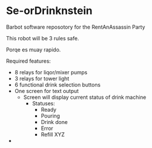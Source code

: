 # Se-orDrinknstein

Barbot  software reposotory for the RentAnAssassin Party

This robot will be 3 rules safe. 

Porqe es muay rapido. 

Required features: 
- 8 relays for liqor/mixer pumps
- 3 relays for tower light
- 6 functional drink selection buttons
- One screen for text output
  - Screen will display current status of drink machine
    - Statuses:
      - Ready
      - Pouring
      - Drink done
      - Error
      - Refill XYZ 
- 